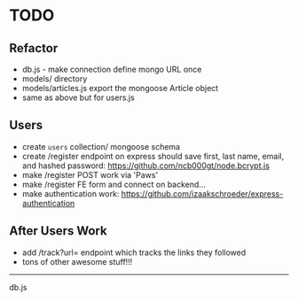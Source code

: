 # TODO

## Refactor
* db.js - make connection define mongo URL once
* models/ directory
* models/articles.js export the mongoose Article object
* same as above but for users.js

## Users
* create `users` collection/ mongoose schema
* create /register endpoint on express should save first, last name, email, and hashed password: https://github.com/ncb000gt/node.bcrypt.js
* make /register POST work via 'Paws'
* make /register FE form and connect on backend...
* make authentication work: https://github.com/izaakschroeder/express-authentication

## After Users Work
* add /track?url= endpoint which tracks the links they followed
* tons of other awesome stuff!!!
------

db.js

